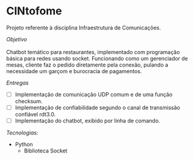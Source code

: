# CINtofome
Projeto referente à disciplina Infraestrutura de Comunicações.

*Objetivo* \
\
Chatbot temático para restaurantes, implementado com programação básica para redes usando socket. Funcionando como um gerenciador de mesas, cliente faz o pedido diretamente pela conexão, pulando a necessidade um garçom e burocracia de pagamentos.

*Entregas*
- [ ] Implementação de comunicação UDP comum e de uma função checksum.
- [ ] Implementação de confiabilidade segundo o canal de transmissão confiável rdt3.0.
- [ ] Implementação do chatbot, exibido por linha de comando.

*Tecnologias:*
- Python
  - Biblioteca Socket
